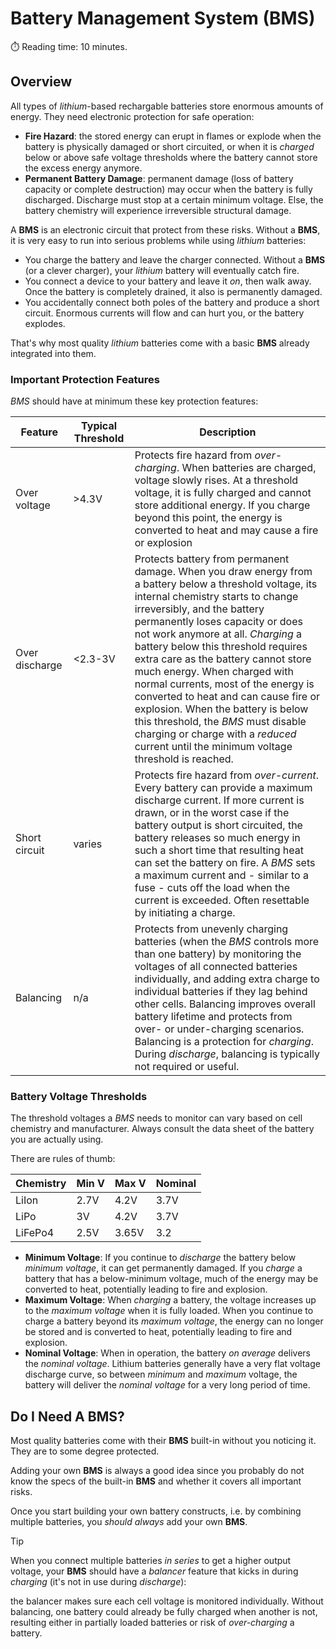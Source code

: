 # Battery Management System (BMS)
:stopwatch: Reading time: 10 minutes.

## Overview

All types of *lithium*-based rechargable batteries store enormous amounts of energy. They need electronic protection for safe operation:

* **Fire Hazard**: the stored energy can erupt in flames or explode when the battery is physically damaged or short circuited, or when it is *charged* below or above safe voltage thresholds where the battery cannot store the excess energy anymore.
* **Permanent Battery Damage**: permanent damage (loss of battery capacity or complete destruction) may occur when the battery is fully discharged. Discharge must stop at a certain minimum voltage. Else, the battery chemistry will experience irreversible structural damage. 

A **BMS** is an electronic circuit that protect from these risks. Without a **BMS**, it is very easy to run into serious problems while using *lithium* batteries:

* You charge the battery and leave the charger connected. Without a **BMS** (or a clever charger), your *lithium* battery will eventually catch fire.
* You connect a device to your battery and leave it *on*, then walk away. Once the battery is completely drained, it also is permanently damaged.
* You accidentally connect both poles of the battery and produce a short circuit. Enormous currents will flow and can hurt you, or the battery explodes.

That's why most quality *lithium* batteries come with a basic **BMS** already integrated into them.

### Important Protection Features

*BMS* should have at minimum these key protection features:

| Feature | Typical Threshold | Description |
| --- | --- | --- |
| Over voltage | >4.3V | Protects fire hazard from *over-charging*. When batteries are charged, voltage slowly rises. At a threshold voltage, it is fully charged and cannot store additional energy. If you charge beyond this point, the energy is converted to heat and may cause a fire or explosion |
| Over discharge | <2.3-3V | Protects battery from permanent damage. When you draw energy from a battery below a threshold voltage, its internal chemistry starts to change irreversibly, and the battery permanently loses capacity or does not work anymore at all. *Charging* a battery below this threshold requires extra care as the battery cannot store much energy. When charged with normal currents, most of the energy is converted to heat and can cause fire or explosion. When the battery is below this threshold, the *BMS* must disable charging or charge with a *reduced* current until the minimum voltage threshold is reached. |
| Short circuit | varies | Protects fire hazard from *over-current*. Every battery can provide a maximum discharge current. If more current is drawn, or in the worst case if the battery output is short circuited, the battery releases so much energy in such a short time that resulting heat can set the battery on fire. A *BMS* sets a maximum current and - similar to a fuse - cuts off the load when the current is exceeded. Often resettable by initiating a charge. |
| Balancing | n/a | Protects from unevenly charging batteries (when the *BMS* controls more than one battery) by monitoring the voltages of all connected batteries individually, and adding extra charge to individual batteries if they lag behind other cells. Balancing improves overall battery lifetime and protects from over- or under-charging scenarios. Balancing is a protection for *charging*. During *discharge*, balancing is typically not required or useful.

### Battery Voltage Thresholds

The threshold voltages a *BMS* needs to monitor can vary based on cell chemistry and manufacturer. Always consult the data sheet of the battery you are actually using.

There are rules of thumb:

| Chemistry | Min V | Max V | Nominal | 
| --- | --- | --- | --- | 
| LiIon | 2.7V | 4.2V | 3.7V | 
| LiPo | 3V | 4.2V | 3.7V | 
| LiFePo4 | 2.5V | 3.65V | 3.2 | 

* **Minimum Voltage**: If you continue to *discharge* the battery below *minimum voltage*, it can get permanently damaged. If you *charge* a battery that has a below-minimum voltage, much of the energy may be converted to heat, potentially leading to fire and explosion.
* **Maximum Voltage**: When *charging* a battery, the voltage increases up to the *maximum voltage* when it is fully loaded. When you continue to charge a battery beyond its *maximum voltage*, the energy can no longer be stored and is converted to heat, potentially leading to fire and explosion.
* **Nominal Voltage**: When in operation, the battery *on average* delivers the *nominal voltage*. Lithium batteries generally have a very flat voltage discharge curve, so between *minimum* and *maximum* voltage, the battery will deliver the *nominal voltage* for a very long period of time.

## Do I Need A BMS?

Most quality batteries come with their **BMS** built-in without you noticing it. They are to some degree protected.

Adding your own **BMS** is always a good idea since you probably do not know the specs of the built-in **BMS** and whether it covers all important risks.

Once you start building your own battery constructs, i.e. by combining multiple batteries, you *should always* add your own **BMS**. 

> [!TIP]
> When you connect multiple batteries *in series* to get a higher output voltage, your **BMS** should have a *balancer* feature that kicks in during *charging* (it's not in use during *discharge*):
>
> the balancer makes sure each cell voltage is monitored individually. Without balancing, one battery could already be fully charged when another is not, resulting either in partially loaded batteries or risk of *over-charging* a battery.
